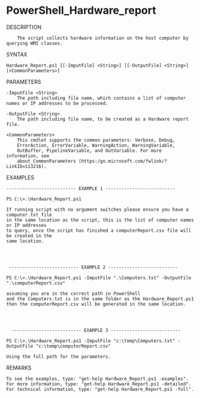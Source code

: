 # PowerShell_Hardware_report

DESCRIPTION
        
        The script collects hardware information on the host computer by querying WMI classes.

SYNTAX
  
    Hardware_Report.ps1 [[-ImputFile] <String>] [[-OutputFile] <String>] [<CommonParameters>]
 
PARAMETERS  
    
    -ImputFile <String>
        The path including file name, which contains a list of computer names or IP addresses to be processed.

    -OutputFile <String>
        The path including file name, to be created as a Hardware report file.

    <CommonParameters>
        This cmdlet supports the common parameters: Verbose, Debug,
        ErrorAction, ErrorVariable, WarningAction, WarningVariable,
        OutBuffer, PipelineVariable, and OutVariable. For more information, see
        about_CommonParameters (https:/go.microsoft.com/fwlink/?LinkID=113216).
 
EXAMPLES
    
    -------------------------- EXAMPLE 1 --------------------------

    PS C:\>.\Hardware_Report.ps1

    If running script with no argument switches please ensure you have a computer.txt file
    in the same location as the script, this is the list of computer names or IP addresses
    to query, once the script has finished a computerReport.csv file will be created in the
    same location.




     -------------------------- EXAMPLE 2 --------------------------

    PS C:\>.\Hardware_Report.ps1 -ImputFile ".\Computers.txt" -OutputFile ".\computerReport.csv"

    assuming you are in the correct path in PowerShell
    and the Computers.txt is in the same folder as the Hardware_Report.ps1
    then the computerReport.csv will be generated in the same location.




      -------------------------- EXAMPLE 3 --------------------------

    PS C:\>.\Hardware_Report.ps1 -ImputFile "c:\temp\Computers.txt" -OutputFile "c:\temp\computerReport.csv"

    Using the full path for the parameters.


REMARKS

    To see the examples, type: "get-help Hardware_Report.ps1 -examples".
    For more information, type: "get-help Hardware_Report.ps1 -detailed".
    For technical information, type: "get-help Hardware_Report.ps1 -full".
